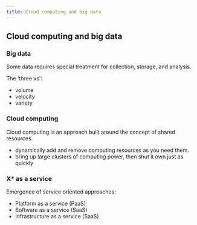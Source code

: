 ```yaml
---
title: Cloud computing and big data
---
```


## Cloud computing and big data

### Big data

Some data requires special treatment for collection, storage, and analysis.

The 'three vs':

- volume
- velocity
- variety

### Cloud computing

Cloud computing is an approach built around the concept of shared resources.

- dynamically add and remove computing resources as you need them.
- bring up large clusters of computing power, then shut it own just as quickly

### X* as a service

Emergence of service oriented approaches:

- Platform as a service (PaaS)
- Software as a service (SaaS)
- Infrastructure as a service (SaaS)
